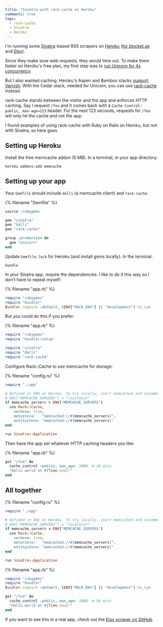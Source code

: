 ```yaml
---
title: "Sinatra with rack-cache on Heroku"
comments: true
tags:
  - rack-cache
  - Sinatra
  - Heroku
---
```


I'm running some [Sinatra](http://www.sinatrarb.com)-based RSS scrapers on [Heroku](http://heroku.com) ([for blocket.se](http://blocket.herokuapp.com/) and [Etsy](http://etsy-rss.herokuapp.com/)).

Since they make slow web requests, they would time out. To make them faster on Heroku's free plan, my first step was to [run Unicorn for 4x concurrency](http://blog.railsonfire.com/2012/05/06/Unicorn-on-Heroku.html).

But I also wanted caching. Heroku's Aspen and Bamboo stacks [support Varnish](https://devcenter.heroku.com/articles/http-caching). With the Cedar stack, needed for Unicorn, you can use [rack-cache](http://rtomayko.github.com/rack-cache/) instead.

rack-cache stands between the visitor and the app and enforces HTTP caching. Say I request `/foo` and it comes back with a `Cache-Control: public, max-age=123` header. For the next 123 seconds, requests for `/foo` will only hit the cache and not the app.

I found examples of using rack-cache with Ruby on Rails on Heroku, but not with Sinatra, so here goes.


## Setting up Heroku

Install the free memcache addon (5 MB). In a terminal, in your app directory:

    heroku addons:add memcache


## Setting up your app

Your `Gemfile` should include `dalli` (a memcache client) and `rack-cache`:

{% filename "Gemfile" %}
``` ruby Gemfile
source :rubygems

gem "sinatra"
gem "dalli"
gem "rack-cache"

group :production do
  gem "unicorn"
end
```

Update `Gemfile.lock` for Heroku (and install gems locally). In the terminal:

    bundle

In your Sinatra app, require the dependencies. I like to do it this way so I don't have to repeat myself:

{% filename "app.rb" %}
``` ruby app.rb
require "rubygems"
require "bundler"
Bundler.require :default, (ENV["RACK_ENV"] || "development").to_sym
```

But you could do this if you prefer:

{% filename "app.rb" %}
``` ruby app.rb
require "rubygems"
require "bundler/setup"

require "sinatra"
require "dalli"
require "rack-cache"
```

Configure Rack::Cache to use memcache for storage:

{% filename "config.ru" %}
``` ruby config.ru
require "./app"

# Defined in ENV on Heroku. To try locally, start memcached and uncomment:
# ENV["MEMCACHE_SERVERS"] = "localhost"
if memcache_servers = ENV["MEMCACHE_SERVERS"]
  use Rack::Cache,
    verbose: true,
    metastore:   "memcached://#{memcache_servers}",
    entitystore: "memcached://#{memcache_servers}"
end

run Sinatra::Application
```

Then have the app set whatever HTTP caching headers you like:

{% filename "app.rb" %}
``` ruby app.rb
get "/foo" do
  cache_control :public, max_age: 1800  # 30 mins.
  "Hello world at #{Time.now}!"
end
```

## All together

{% filename "config.ru" %}
``` ruby config.ru
require "./app"

# Defined in ENV on Heroku. To try locally, start memcached and uncomment:
# ENV["MEMCACHE_SERVERS"] = "localhost"
if memcache_servers = ENV["MEMCACHE_SERVERS"]
  use Rack::Cache,
    verbose: true,
    metastore:   "memcached://#{memcache_servers}",
    entitystore: "memcached://#{memcache_servers}"
end

run Sinatra::Application
```

{% filename "app.rb" %}
``` ruby app.rb
require "rubygems"
require "bundler"
Bundler.require :default, (ENV["RACK_ENV"] || "development").to_sym

get "/foo" do
  cache_control :public, max_age: 1800  # 30 mins.
  "Hello world at #{Time.now}!"
end
```

If you want to see this in a real app, check out the [Etsy scraper on GitHub](https://github.com/henrik/etsy-rss/).
